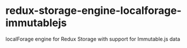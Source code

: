 # redux-storage-engine-localforage-immutablejs
localForage engine for Redux Storage with support for Immutable.js data
